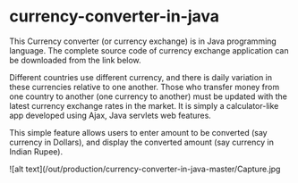 # currency-converter-in-java

This Currency converter (or currency exchange) is in Java programming language. The complete source code of currency exchange application can be downloaded from the link below.

Different countries use different currency, and there is daily variation in these currencies relative to one another. Those who transfer money from one country to another (one currency to another) must be updated with the latest currency exchange rates in the market. It is simply a calculator-like app developed using Ajax, Java servlets web features.

This simple feature allows users to enter amount to be converted (say currency in Dollars), and display the converted amount (say currency in Indian Rupee).

![alt text](/out/production/currency-converter-in-java-master/Capture.jpg
